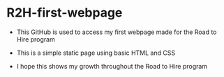 # R2H-first-webpage

- This GitHub is used to access my first webpage made for the Road to Hire program 

- This is a simple static page using basic HTML and CSS

- I hope this shows my growth throughout the Road to Hire program
